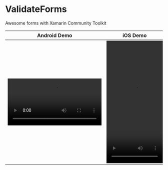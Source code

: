 # ValidateForms
Awesome forms with Xamarin Community Toolkit

| Android Demo  | iOS Demo |
| ------------- | ------------- |
| <video src="https://user-images.githubusercontent.com/43689290/195734561-46fbcaa2-b8cf-4823-8159-45c23a38b6c7.mp4">  | <video src="https://user-images.githubusercontent.com/43689290/195740031-ac3f0387-2105-4dce-b640-cd550a788339.mov" width=180 height=392>|






